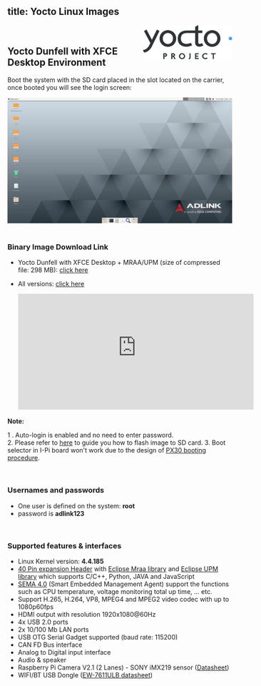title: Yocto Linux Images
---

<img align="right" src="YoctoImages.assets/yocto_project_eebe407216.png"  />

<br>
<div class = "bullets">


## Yocto Dunfell with XFCE Desktop Environment

Boot the system with the SD card placed in the slot located on the carrier, once booted you will see the login screen:
<center>
<img src="YoctoImages.assets/image-20210318171609056.png" alt="image-20210318171609056" style="zoom: 50%;" />
</center>
<br>

### Binary Image Download Link
* Yocto Dunfell with XFCE Desktop + MRAA/UPM (size of compressed file: 298 MB): [click here](https://hq0epm0west0us0storage.blob.core.windows.net/public/SMARC/LEC-PX30/Images/Yocto/LEC-PX30-IPi-SMARC_Yocto-Zeus-v2.4_SD_20200909.zip)

* All versions: <a data-toggle="collapse" data-target="#demo" href="#">click here</a>
  
    <div id="demo" class="iframe-container collapse" style="z-index: 100; background-color: white;"><iframe class="download-area" src="https://hq0epm0west0us0storage.z22.web.core.windows.net/?prefix=public/SMARC/LEC-PX30/Images/Yocto/&amp;pageLevel=0" scrolling="no">
      	</iframe></div>
    <style>
    .iframe-container {
        width: 110%;
    }
    .download-area {
    	width:100%;
    	min-height: 260px;
    	height: 260px;
        border: none;
    }
    </style>

**Note:**

  1 .  Auto-login is enabled and no need to enter password.     
  2. Please refer to [here](HowToFlashImage.html#Flash-a-Yocto-or-Android-Image) to guide you how to flash image to SD card.
  3. Boot selector in I-Pi board won't work due to the design of [PX30 booting procedure](PX30BootFlow.html).

<br/>

### Usernames and passwords

* One user is defined on the system: **root**
* password is **adlink123**

<br/>

### Supported features & interfaces 

* Linux Kernel version: **4.4.185**
* [40 Pin expansion Header](UserInterfaces.html) with [Eclipse Mraa library](https://github.com/eclipse/mraa) and [Eclipse UPM library](https://github.com/eclipse/upm) which supports C/C++, Python, JAVA and JavaScript 
* [SEMA 4.0](https://adlink-epm.github.io/sema-doc/#/) (Smart Embedded Management Agent) support the functions such as CPU temperature, voltage monitoring  total up time, ... etc.
* Support H.265, H.264, VP8, MPEG4 and MPEG2 video codec with up to 1080p60fps
* HDMI output with resolution 1920x1080@60Hz
* 4x USB 2.0 ports
* 2x 10/100 Mb LAN ports
* USB OTG Serial Gadget supported (baud rate: 115200)
* CAN FD Bus interface
* Analog to Digital input interface
* Audio & speaker
* Raspberry Pi Camera V2.1 (2 Lanes) - SONY iMX219 sensor ([Datasheet](https://www.raspberrypi.org/documentation/hardware/camera/))
* WIFI/BT USB Dongle ([EW-7611ULB datasheet](https://www.edimax.com/edimax/mw/cufiles/files/download/datasheet/EW-7611ULB_datasheet_English.pdf))



<br>

</div>

<style>
.bullets ul li {
    list-style-type: disc;
 }
 .bullets ol li {
    list-style-type: decimal;
 }
</style>
